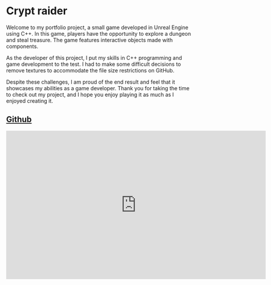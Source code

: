 # Crypt raider

Welcome to my portfolio project, a small game developed in Unreal Engine using C++. In this game, players have the opportunity to explore a dungeon and steal treasure. The game features interactive objects made with components.

As the developer of this project, I put my skills in C++ programming and game development to the test. I had to make some difficult decisions to remove textures to accommodate the file size restrictions on GitHub.

Despite these challenges, I am proud of the end result and feel that it showcases my abilities as a game developer. Thank you for taking the time to check out my project, and I hope you enjoy playing it as much as I enjoyed creating it.


## [Github](https://github.com/SixArne/CryptRaider)

<iframe width="700" height="400" src="https://github.com/SixArne/CryptRaider" title="YouTube video player" frameborder="0" allow="accelerometer; autoplay; clipboard-write; encrypted-media; gyroscope; picture-in-picture; web-share" allowfullscreen></iframe>


